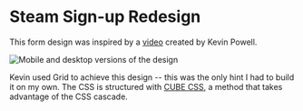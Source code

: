 # Steam Sign-up Redesign
This form design was inspired by a [video](https://www.youtube.com/watch?v=EtTFEiHFjF4&t=93s&ab_channel=KevinPowell) created by Kevin Powell.

![Mobile and desktop versions of the design](https://github.com/t4rantino/steam-signup-redesign/blob/main/screenshots/mobile-and-desktop.png?raw=true)

Kevin used Grid to achieve this design -- this was the only hint I had to build it on my own. The CSS is structured with [CUBE CSS](https://cube.fyi/), a method that takes advantage of the CSS cascade.
